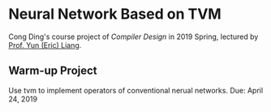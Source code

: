 #  Neural Network Based on TVM
Cong Ding's course project of *Compiler Design* in 2019 Spring, lectured by [Prof. Yun (Eric) Liang](http://ceca.pku.edu.cn/en/people_/faculty_/yun_liang/).

## Warm-up Project
Use tvm to implement operators of conventional nerual networks.
Due: April 24, 2019
